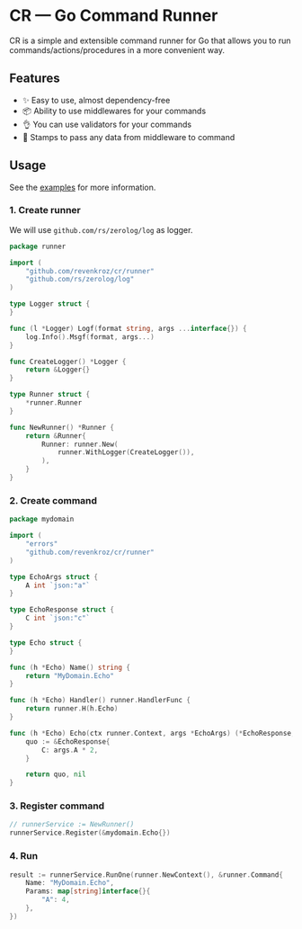 # CR — Go Command Runner

CR is a simple and extensible command runner for Go that allows you to run commands/actions/procedures in a more convenient way.

## Features

- ✨ Easy to use, almost dependency-free
- 📦 Ability to use middlewares for your commands
- 👌 You can use validators for your commands
- 📩 Stamps to pass any data from middleware to command

## Usage

See the [examples](./example) for more information.

### 1. Create runner

We will use `github.com/rs/zerolog/log` as logger.

```go
package runner

import (
	"github.com/revenkroz/cr/runner"
	"github.com/rs/zerolog/log"
)

type Logger struct {
}

func (l *Logger) Logf(format string, args ...interface{}) {
	log.Info().Msgf(format, args...)
}

func CreateLogger() *Logger {
	return &Logger{}
}

type Runner struct {
	*runner.Runner
}

func NewRunner() *Runner {
	return &Runner{
		Runner: runner.New(
			runner.WithLogger(CreateLogger()),
		),
	}
}
```

### 2. Create command

```go
package mydomain

import (
	"errors"
	"github.com/revenkroz/cr/runner"
)

type EchoArgs struct {
	A int `json:"a"`
}

type EchoResponse struct {
	C int `json:"c"`
}

type Echo struct {
}

func (h *Echo) Name() string {
	return "MyDomain.Echo"
}

func (h *Echo) Handler() runner.HandlerFunc {
	return runner.H(h.Echo)
}

func (h *Echo) Echo(ctx runner.Context, args *EchoArgs) (*EchoResponse, error) {
	quo := &EchoResponse{
		C: args.A * 2,
	}

	return quo, nil
}
```

### 3. Register command

```go
// runnerService := NewRunner()
runnerService.Register(&mydomain.Echo{})
```

### 4. Run

```go
result := runnerService.RunOne(runner.NewContext(), &runner.Command{
    Name: "MyDomain.Echo",
    Params: map[string]interface{}{
        "A": 4,
    },
})
```
